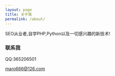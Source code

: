 ```yaml
---
layout: page
title: 关于我
permalink: /about/
---
```


SEO从业者,自学PHP,Python以及一切感兴趣的新技术!

### 联系我

QQ:365206501

[maro666@126.com](mailto:maro666@126.com)